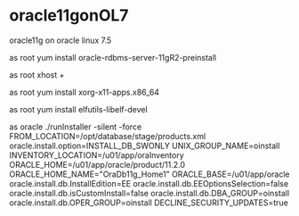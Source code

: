 # oracle11gonOL7
oracle11g  on oracle linux 7.5

as root
yum install oracle-rdbms-server-11gR2-preinstall

as root
xhost +

as root
yum install xorg-x11-apps.x86_64

as root
yum install elfutils-libelf-devel

as oracle
./runInstaller -silent -force FROM_LOCATION=/opt/database/stage/products.xml oracle.install.option=INSTALL_DB_SWONLY UNIX_GROUP_NAME=oinstall INVENTORY_LOCATION=/u01/app/oraInventory ORACLE_HOME=/u01/app/oracle/product/11.2.0 ORACLE_HOME_NAME="OraDb11g_Home1" ORACLE_BASE=/u01/app/oracle oracle.install.db.InstallEdition=EE oracle.install.db.EEOptionsSelection=false oracle.install.db.isCustomInstall=false oracle.install.db.DBA_GROUP=oinstall oracle.install.db.OPER_GROUP=oinstall DECLINE_SECURITY_UPDATES=true

